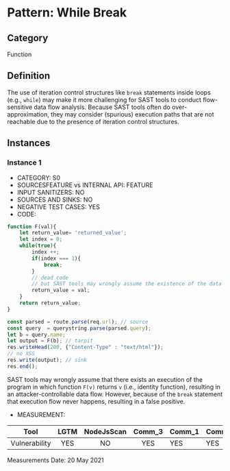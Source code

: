 # Pattern: While Break

## Category

Function

## Definition

The use of iteration control structures like `break` statements inside loops (e.g., `while`) may make it more challenging for SAST tools to conduct flow-sensitive data flow analysis. Because SAST tools often do over-approximation, they may consider (spurious) execution paths that are not reachable due to the presence of iteration control structures.

## Instances

### Instance 1

- CATEGORY: S0
- SOURCESFEATURE vs INTERNAL API: FEATURE
- INPUT SANITIZERS: NO
- SOURCES AND SINKS: NO
- NEGATIVE TEST CASES: YES
- CODE:

```javascript
function F(val){
    let return_value= 'returned_value';
    let index = 0;
    while(true){
        index ++;
        if(index === 1){
            break;
        }
        // dead code
        // but SAST tools may wrongly assume the existence of the data flow 
        return_value = val;
    }
    return return_value;
}

const parsed = route.parse(req.url); // source
const query  = querystring.parse(parsed.query);
let b = query.name;
let output = F(b); // tarpit
res.writeHead(200, {"Content-Type" : "text/html"});
// no XSS
res.write(output); // sink
res.end();
```

SAST tools may wrongly assume that there exists an execution of the program in which function `F(v)` returns `v` (i.e., identity function), resulting in an attacker-controllable data flow. However, because of the `break` statement that execution flow never happens, resulting in a false positive. 

- MEASUREMENT:

|     Tool      | LGTM | NodeJsScan | Comm_3 | Comm_1 | Comm_2 | Vulnerable |
| :-----------: | :--: | :--------: | :------: | ------- | --------- | ---------- |
| Vulnerability | YES  |    NO      |   YES       |   YES   | YES       |  NO        |

Measurements Date: 20 May 2021





